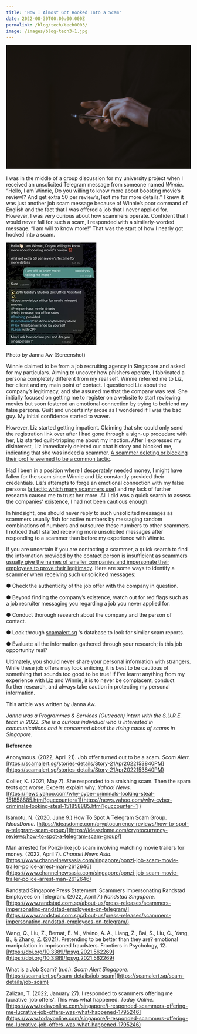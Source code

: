```yaml
---
title: 'How I Almost Got Hooked Into a Scam'
date: 2022-08-30T00:00:00.000Z
permalink: /blog/tech/tech0003/
image: /images/blog-tech3-1.jpg
---
```


![](/images/blog-tech3-1.jpg)

I was in the middle of a group discussion for my university project when I received an unsolicited Telegram message from someone named *Winnie*. “Hello, I am Winnie, Do you willing to know more about boosting movie’s review!? And get extra 50 per review’s,Text me for more details.” I knew it was just another job scam message because of Winnie’s poor command of English and the fact that I was offered a job that I never applied for. However, I was very curious about how scammers operate. Confident that I would never fall for such a scam, I responded with a similarly-worded message. “I am will to know more!” That was the start of how I nearly got hooked into a scam. 

![](/images/blog-tech3-2.jpg)

Photo by Janna Aw (Screenshot)

Winnie claimed to be from a job recruiting agency in Singapore and asked for my particulars. Aiming to uncover how phishers operate, I fabricated a persona completely different from my real self. Winnie referred me to Liz, her client and my main point of contact. I questioned Liz about the company’s legitimacy, and she assured me that the company was real. She initially focused on getting me to register on a website to start reviewing movies but soon fostered an emotional connection by trying to befriend my false persona. Guilt and uncertainty arose as I wondered if I was the bad guy. My initial confidence started to waver.

 

However, Liz started getting impatient. Claiming that she could only send the registration link over after I had gone through a sign-up procedure with her, Liz started guilt-tripping me about my inaction. After I expressed my disinterest, Liz immediately deleted our chat history and blocked me, indicating that she was indeed a scammer. [A scammer deleting or blocking their profile seemed to be a common tactic](https://goodyfeed.com/telegram-job-scams/). 

 

Had I been in a position where I desperately needed money, I might have fallen for the scam since Winnie and Liz constantly provided their credentials. Liz’s attempts to forge an emotional connection with my false persona ([a tactic which many scammers use](https://www.frontiersin.org/articles/10.3389/fpsyg.2021.562269/full#B54)) and my lack of further research caused me to trust her more. All I did was a quick search to assess the companies’ existence, I had not been cautious enough. 

 

In hindsight, one should never reply to such unsolicited messages as scammers usually fish for active numbers by messaging random combinations of numbers and outsource these numbers to other scammers. I noticed that I started receiving more unsolicited messages after responding to a scammer than before my experience with Winnie.

 

If you are uncertain if you are contacting a scammer, a quick search to find the information provided by the contact person is insufficient as [scammers usually give the names of smaller companies and impersonate their employees to prove their legitimacy](https://www.randstad.com.sg/about-us/press-releases/scammers-impersonating-randstad-employees-on-telegram/). Here are some ways to identify a scammer when receiving such unsolicited messages:

●   Check the authenticity of the job offer with the company in question.

●   Beyond finding the company’s existence, watch out for red flags such as a job recruiter messaging you regarding a job you never applied for. 

●   Conduct thorough research about the company and the person of contact.

●   Look through [scamalert.sg](https://scamalert.sg/) ‘s database to look for similar scam reports.

●   Evaluate all the information gathered through your research; is this job opportunity real? 

 

Ultimately, you should never share your personal information with strangers. While these job offers may look enticing, it is best to be cautious of something that sounds too good to be true! If I’ve learnt anything from my experience with Liz and Winnie, it is to never be complacent, conduct further research, and always take caution in protecting my personal information.

 

This article was written by Janna Aw.

 

*Janna was a Programmes & Services (Outreach) intern with the S.U.R.E. team in 2022. She is a curious individual who is interested in communications and is concerned about the rising cases of scams in Singapore.* 

 

**Reference**

Anonymous. (2022, April 21). Job offer turned out to be a scam. *Scam Alert.* [https://scamalert.sg/stories-details/Story-21Apr2022153840PM](https://scamalert.sg/stories-details/Story-21Apr2022153840PM) 

Collier, K. (2021, May 7). She responded to a smishing scam. Then the spam texts got worse. Experts explain why. *Yahoo! News.* [https://news.yahoo.com/why-cyber-criminals-looking-steal-151858885.html?guccounter=1](https://news.yahoo.com/why-cyber-criminals-looking-steal-151858885.html?guccounter=1 ) 

Isamotu, N. (2020, June 9.) How To Spot A Telegram Scam Group. *IdeasDome.* [https://ideasdome.com/cryptocurrency-reviews/how-to-spot-a-telegram-scam-group/](https://ideasdome.com/cryptocurrency-reviews/how-to-spot-a-telegram-scam-group/)

Man arrested for Ponzi-like job scam involving watching movie trailers for money. (2022, April 7). *Channel News Asia.* [https://www.channelnewsasia.com/singapore/ponzi-job-scam-movie-trailer-police-arrest-man-2612646](https://www.channelnewsasia.com/singapore/ponzi-job-scam-movie-trailer-police-arrest-man-2612646)

Randstad Singapore Press Statement: Scammers Impersonating Randstad Employees on Telegram. (2022, April 7.) *Randstad Singapore.* [https://www.randstad.com.sg/about-us/press-releases/scammers-impersonating-randstad-employees-on-telegram/](https://www.randstad.com.sg/about-us/press-releases/scammers-impersonating-randstad-employees-on-telegram/)

Wang, Q., Liu, Z., Bernat, E. M., Vivino, A. A., Liang, Z., Bai, S., Liu, C., Yang, B., &amp; Zhang, Z. (2021). Pretending to be better than they are? emotional manipulation in imprisoned fraudsters. Frontiers in Psychology, 12. [https://doi.org/10.3389/fpsyg.2021.562269](https://doi.org/10.3389/fpsyg.2021.562269)

What is a Job Scam? (n.d.). *Scam Alert Singapore*. [https://scamalert.sg/scam-details/job-scam](https://scamalert.sg/scam-details/job-scam)

Zalizan, T. (2022, January 27). I responded to scammers offering me lucrative 'job offers'. This was what happened. *Today Online.* [https://www.todayonline.com/singapore/i-responded-scammers-offering-me-lucrative-job-offers-was-what-happened-1795246](https://www.todayonline.com/singapore/i-responded-scammers-offering-me-lucrative-job-offers-was-what-happened-1795246)


